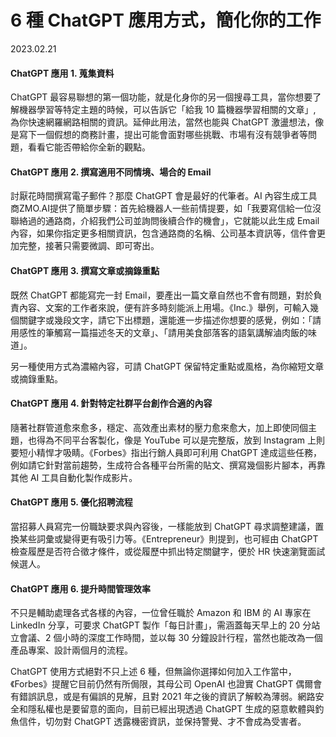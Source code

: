 6 種 ChatGPT 應用方式，簡化你的工作
=================================

2023.02.21

#### ChatGPT 應用 1. 蒐集資料

ChatGPT 最容易聯想的第一個功能，就是化身你的另一個搜尋工具，當你想要了解機器學習等特定主題的時候，可以告訴它「給我 10 篇機器學習相關的文章」, 為你快速網羅網路相關的資訊。延伸此用法，當然也能與 ChatGPT 激盪想法，像是寫下一個假想的商務計畫，提出可能會面對哪些挑戰、市場有沒有競爭者等問題，看看它能否帶給你全新的觀點。

#### ChatGPT 應用 2. 撰寫適用不同情境、場合的 Email

討厭花時間撰寫電子郵件？那麼 ChatGPT 會是最好的代筆者。AI 內容生成工具商ZMO.AI提供了簡單步驟：首先給機器人一些前情提要，如「我要寫信給一位沒聯絡過的通路商，介紹我們公司並詢問後續合作的機會」，它就能以此生成 Email 內容，如果你指定更多相關資訊，包含通路商的名稱、公司基本資訊等，信件會更加完整，接著只需要微調、即可寄出。

#### ChatGPT 應用 3. 撰寫文章或摘錄重點

既然 ChatGPT 都能寫完一封 Email，要產出一篇文章自然也不會有問題，對於負責內容、文案的工作者來說，便有許多時刻能派上用場。《Inc.》舉例，可輸入幾個關鍵字或幾段文字，請它下出標題，還能進一步描述你想要的感覺，例如：「請用感性的筆觸寫一篇描述冬天的文章」、「請用美食部落客的語氣講解滷肉飯的味道」。

另一種使用方式為濃縮內容，可請 ChatGPT 保留特定重點或風格，為你縮短文章或摘錄重點。

#### ChatGPT 應用 4. 針對特定社群平台創作合適的內容

隨著社群管道愈來愈多，穩定、高效產出素材的壓力愈來愈大，加上即使同個主題，也得為不同平台客製化，像是 YouTube 可以是完整版，放到 Instagram 上則要短小精悍才吸睛。《Forbes》指出行銷人員即可利用 ChatGPT 達成這些任務，例如請它針對當前趨勢，生成符合各種平台所需的貼文、撰寫幾個影片腳本，再靠其他 AI 工具自動化製作成影片。

#### ChatGPT 應用 5. 優化招聘流程

當招募人員寫完一份職缺要求與內容後，一樣能放到 ChatGPT 尋求調整建議，置換某些詞彙或變得更有吸引力等。《Entrepreneur》則提到，也可經由 ChatGPT 檢查履歷是否符合徵才條件，或從履歷中抓出特定關鍵字，便於 HR 快速瀏覽面試候選人。

#### ChatGPT 應用 6. 提升時間管理效率

不只是輔助處理各式各樣的內容，一位曾任職於 Amazon 和 IBM 的 AI 專家在 LinkedIn 分享，可要求 ChatGPT 製作「每日計畫」，需涵蓋每天早上的 20 分站立會議、2 個小時的深度工作時間，並以每 30 分鐘設計行程，當然也能改為一個產品專案、設計兩個月的流程。

ChatGPT 使用方式絕對不只上述 6 種，但無論你選擇如何加入工作當中，《Forbes》提醒它目前仍然有所侷限，其母公司 OpenAI 也證實 ChatGPT 偶爾會有錯誤訊息，或是有偏誤的見解，且對 2021 年之後的資訊了解較為薄弱。網路安全和隱私權也是要留意的面向，目前已經出現透過 ChatGPT 生成的惡意軟體與釣魚信件，切勿對 ChatGPT 透露機密資訊，並保持警覺、才不會成為受害者。